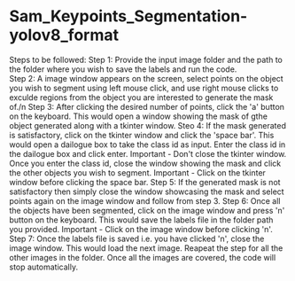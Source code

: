 # Sam_Keypoints_Segmentation-yolov8_format

Steps to be followed:
Step 1: Provide the input image folder and the path to the folder where you wish to save the labels and run the code.<br>
Step 2: A image window appears on the screen, select points on the object you wish to segment using left mouse click, and use right mouse clicks to exculde regions from the object you are interested to generate the mask of./n
Step 3: After clicking the desired number of points, click the 'a' button on the keyboard. This would open a window showing the mask of gthe object generated along with a tkinter window.
Steo 4: If the mask generated is satisfactory, click on the tkinter window and click the 'space bar'. This would open a dailogue box to take the class id as input. Enter the class id in the dailogue box and click enter. Important - Don't close the tkinter window. Once you enter the class id, close the window showing the mask and click the other objects you wish to segment. Important - Click on the tkinter window before clicking the space bar.
Step 5: If the generated mask is not satisfactory then simply close the window showcasing the mask and select points again on the image window and follow from step 3.
Step 6: Once all the objects have been segmented, click on the image window and press 'n' button on the keyboard. This would save the labels file in the folder path you provided. Important - Click on the image window before clicking 'n'.
Step 7: Once the labels file is saved i.e. you have clicked 'n', close the image window. This would load the next image. Reapeat the step for all the other images in the folder. Once all the images are covered, the code will stop automatically.

